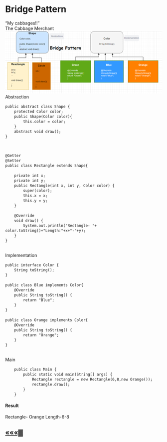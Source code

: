# Bridge Pattern
“My cabbages!!” \
The Cabbage Merchant
<br>
![img_1.png](img_1.png)
<br>
Abstraction
<br>

    public abstract class Shape {
        protected Color color;
        public Shape(Color color){
            this.color = color;
        }
        abstract void draw();
    }
<br>

    @Getter
    @Setter
    public class Rectangle extends Shape{

        private int x;
        private int y;
        public Rectangle(int x, int y, Color color) {
            super(color);
            this.x = x;
            this.y = y;
        }

        @Override
        void draw() {
            System.out.println("Rectangle- "+ color.toString()+"Length:"+x+"-"+y);
        }
    }

<br>
Implementation
<br>


    public interface Color {
        String toString();
    }

    public class Blue implements Color{
        @Override
        public String toString() {
            return "Blue";
        }
    }

    public class Orange implements Color{
        @Override
        public String toString() {
            return "Orange";
        }
    }
<br>
Main
<br>
        
        public class Main {
            public static void main(String[] args) {
                Rectangle rectangle = new Rectangle(6,8,new Orange());
                rectangle.draw();
            }
        }
#### Result
Rectangle- Orange Length-6-8

## [«««▓](https://github.com/MedetHasanUgurlu/Design-Patterns)
